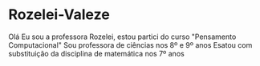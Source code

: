 
# Rozelei-Valeze
Olá
Eu sou a professora Rozelei, estou partici do curso "Pensamento Computacional"
Sou professora de ciências nos 8º e 9º anos
Esatou com substituição da disciplina de matemática nos 7º anos
